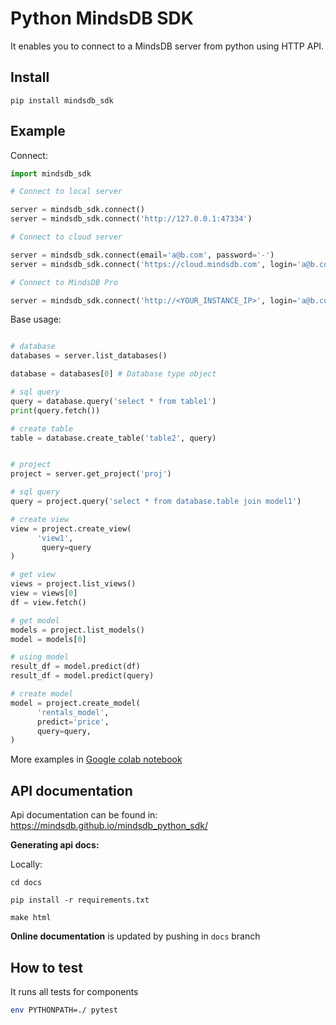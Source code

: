 # Python MindsDB SDK
It enables you to connect to a MindsDB server from python using HTTP API.

## Install
```
pip install mindsdb_sdk
```

## Example

Connect:
```python
import mindsdb_sdk

# Connect to local server 

server = mindsdb_sdk.connect()
server = mindsdb_sdk.connect('http://127.0.0.1:47334')

# Connect to cloud server

server = mindsdb_sdk.connect(email='a@b.com', password='-')
server = mindsdb_sdk.connect('https://cloud.mindsdb.com', login='a@b.com', password='-')

# Connect to MindsDB Pro

server = mindsdb_sdk.connect('http://<YOUR_INSTANCE_IP>', login='a@b.com', password='-', is_managed=True)

```

Base usage:
```python

# database
databases = server.list_databases()

database = databases[0] # Database type object

# sql query
query = database.query('select * from table1')
print(query.fetch())

# create table
table = database.create_table('table2', query)


# project
project = server.get_project('proj')

# sql query
query = project.query('select * from database.table join model1')

# create view
view = project.create_view(
      'view1',
       query=query
)

# get view
views = project.list_views()
view = views[0]
df = view.fetch()

# get model
models = project.list_models()
model = models[0]

# using model
result_df = model.predict(df)
result_df = model.predict(query)

# create model
model = project.create_model(
      'rentals_model',
      predict='price',
      query=query,
)

```

More examples in [Google colab notebook](
https://colab.research.google.com/drive/1QouwAR3saFb9ffthrIs1LSH5COzyQa11#scrollTo=k6IbwsKRPQCR
)

## API documentation

Api documentation can be found in: 
https://mindsdb.github.io/mindsdb_python_sdk/


**Generating api docs:**

Locally:

```commandline
cd docs

pip install -r requirements.txt

make html
```


**Online documentation** is updated by pushing in `docs` branch



## How to test

It runs all tests for components 

```bash
env PYTHONPATH=./ pytest
```
